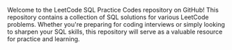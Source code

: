 Welcome to the LeetCode SQL Practice Codes repository on GitHub! This repository contains a collection of SQL solutions for various LeetCode problems. Whether you're preparing for coding interviews or simply looking to sharpen your SQL skills, this repository will serve as a valuable resource for practice and learning.
